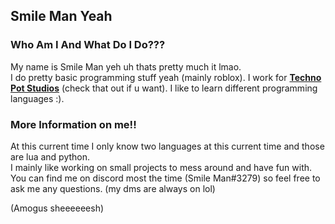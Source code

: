 ## Smile Man Yeah

### Who Am I And What Do I Do???
My name is Smile Man yeh uh thats pretty much it lmao.<br>
I do pretty basic programming stuff yeah (mainly roblox). I work for [**Techno Pot Studios**](https://www.roblox.com/groups/8667791/Techno-Pot-Studios#!/about) (check that out if u want).
I like to learn different programming languages :).<br>


### More Information on me!!
At this current time I only know two languages at this current time and those are lua and python.<br>
I mainly like working on small projects to mess around and have fun with.<br>
You can find me on discord most the time (Smile Man#3279) so feel free to ask me any questions. (my dms are always on lol)<br>

(Amogus sheeeeeesh)
